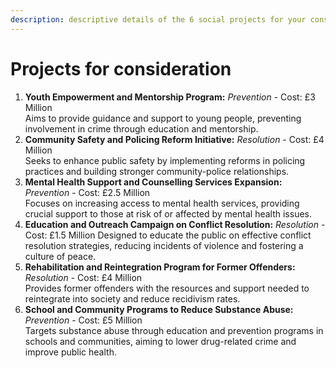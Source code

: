 ```yaml
---
description: descriptive details of the 6 social projects for your consideration
---
```


# Projects for consideration

1. **Youth Empowerment and Mentorship Program:** _Prevention_ - Cost: £3 Million                                                                         \
   Aims to provide guidance and support to young people, preventing involvement in crime through education and mentorship.
2. **Community Safety and Policing Reform Initiative:** _Resolution_ - Cost: £4 Million                                                            \
   Seeks to enhance public safety by implementing reforms in policing practices and building stronger community-police relationships.
3. **Mental Health Support and Counselling Services Expansion:** _Prevention_ - Cost: £2.5 Million                                              \
   Focuses on increasing access to mental health services, providing crucial support to those at risk of or affected by mental health issues.
4. **Education and Outreach Campaign on Conflict Resolution:** _Resolution_ - Cost: £1.5 Million                                              Designed to educate the public on effective conflict resolution strategies, reducing incidents of violence and fostering a culture of peace.
5. **Rehabilitation and Reintegration Program for Former Offenders:** _Resolution_ - Cost: £4 Million                                        \
   Provides former offenders with the resources and support needed to reintegrate into society and reduce recidivism rates.
6. **School and Community Programs to Reduce Substance Abuse:** _Prevention_ - Cost: £5 Million                                       \
   Targets substance abuse through education and prevention programs in schools and communities, aiming to lower drug-related crime and improve public health.
